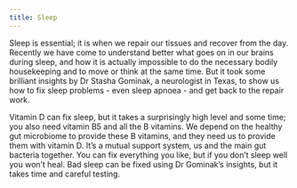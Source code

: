 ```yaml
---
title: Sleep
---
```


Sleep is essential; it is when we repair our tissues and recover from the day. Recently we have come to understand better what goes on in our brains during sleep, and how it is actually impossible to do the necessary bodily housekeeping and to move or think at the same time. But it took some brilliant insights by Dr Stasha Gominak, a neurologist in Texas, to show us how to fix sleep problems - even sleep apnoea - and get back to the repair work.

Vitamin D can fix sleep, but it takes a surprisingly high level and some time; you also need vitamin B5 and all the B vitamins. We depend on the healthy gut microbiome to provide these B vitamins, and they need us to provide them with vitamin D. It’s a mutual support system, us and the main gut bacteria together. You can fix everything you like, but if you don’t sleep well you won’t heal. Bad sleep can be fixed using Dr Gominak’s insights, but it takes time and careful testing.